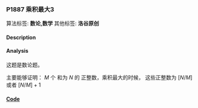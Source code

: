 ### P1887 乘积最大3

算法标签: **数论,数学**
其他标签: **洛谷原创**


#### Description





#### Analysis

这题是数论题。

主要能够证明： $M$ 个 和为 $N$ 的 正整数，乘积最大的时候， 这些正整数为 $[N / M]$ 或者 $[N / M] + 1$

#### [Code](../cpp/p1887.cpp)
